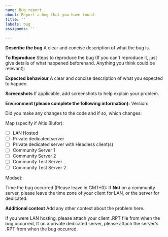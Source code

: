 ```yaml
---
name: Bug report
about: Report a bug that you have found.
title: ''
labels: bug
assignees: ''

---
```


**Describe the bug**
A clear and concise description of what the bug is.

**To Reproduce**
Steps to reproduce the bug (If you can't reproduce it, just give details of what happened beforehand. Anything you think could be relevant):


**Expected behaviour**
A clear and concise description of what you expected to happen.

**Screenshots**
If applicable, add screenshots to help explain your problem.

**Environment (please complete the following information):**
Version: 

Did you make any changes to the code and if so, which changes:

Map (specify if Altis Blufor): 

* [ ] LAN Hosted
* [ ] Private dedicated server
* [ ] Private dedicated server with Headless client(s)
* [ ] Community Server 1
* [ ] Community Server 2
* [ ] Community Test Server
* [ ] Community Test Server 2

Modset:
    
Time the bug occurred (Please leave in GMT+0):
If **Not** on a community server, please leave the time zone of your client for LAN, or the server for dedicated: 

**Additional context**
Add any other context about the problem here.



If you were LAN hosting, please attach your client .RPT file from when the bug occurred, If on a private dedicated server, please attach the server's .RPT from when the bug occurred.
